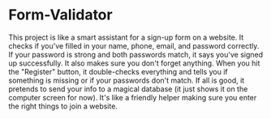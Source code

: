 # Form-Validator

This project is like a smart assistant for a sign-up form on a website. It checks if you've filled in your name, phone, email, and password correctly. If your password is strong and both passwords match, it says you've signed up successfully. It also makes sure you don't forget anything. When you hit the "Register" button, it double-checks everything and tells you if something is missing or if your passwords don't match. If all is good, it pretends to send your info to a magical database (it just shows it on the computer screen for now). It's like a friendly helper making sure you enter the right things to join a website.
